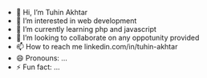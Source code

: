 - 👋 Hi, I’m Tuhin Akhtar
- 👀 I’m interested in web development
- 🌱 I’m currently learning php and javascript
- 💞️ I’m looking to collaborate on any oppotunity provided
- 📫 How to reach me linkedin.com/in/tuhin-akhtar
- 😄 Pronouns: ...
- ⚡ Fun fact: ...

<!---
Akhtarxd/Akhtarxd is a ✨ special ✨ repository because its `README.md` (this file) appears on your GitHub profile.
You can click the Preview link to take a look at your changes.
--->
